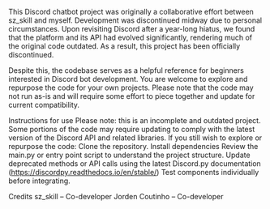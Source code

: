 This Discord chatbot project was originally a collaborative effort between sz_skill and myself. 
Development was discontinued midway due to personal circumstances. 
Upon revisiting Discord after a year-long hiatus, we found that the platform and its API had evolved significantly, rendering much of the original code outdated. 
As a result, this project has been officially discontinued.

Despite this, the codebase serves as a helpful reference for beginners interested in Discord bot development. 
You are welcome to explore and repurpose the code for your own projects. 
Please note that the code may not run as-is and will require some effort to piece together and update for current compatibility.


Instructions for use
Please note: this is an incomplete and outdated project. Some portions of the code may require updating to comply with the latest version of the Discord API and related libraries.
If you still wish to explore or repurpose the code:
Clone the repository.
Install dependencies
Review the main.py or entry point script to understand the project structure.
Update deprecated methods or API calls using the latest Discord.py documentation (https://discordpy.readthedocs.io/en/stable/)
Test components individually before integrating.


Credits
sz_skill – Co-developer
Jorden Coutinho – Co-developer
